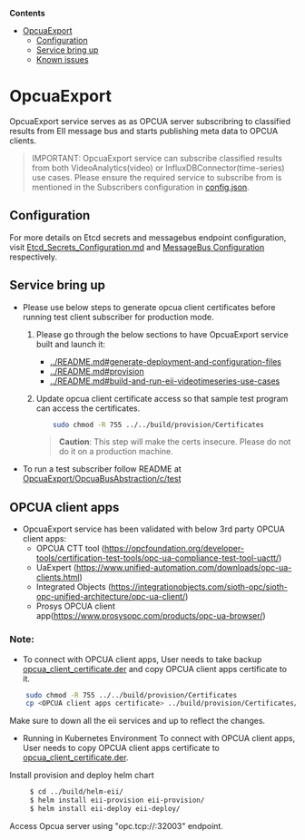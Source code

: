 **Contents**

- [OpcuaExport](#opcuaexport)
  - [Configuration](#configuration)
  - [Service bring up](#service-bring-up)
  - [Known issues](#known-issues)

# OpcuaExport

OpcuaExport service serves as as OPCUA server subscribring to classified results from EII message bus and starts publishing meta data to OPCUA clients.

> IMPORTANT:
> OpcuaExport service can subscribe classified results from both VideoAnalytics(video) or InfluxDBConnector(time-series) use cases. Please ensure the required service to subscribe from is mentioned in the Subscribers configuration in [config.json](config.json).

## Configuration

For more details on Etcd secrets and messagebus endpoint configuration, visit [Etcd_Secrets_Configuration.md](https://github.com/open-edge-insights/eii-core/blob/master/Etcd_Secrets_Configuration.md) and
[MessageBus Configuration](https://github.com/open-edge-insights/eii-core/blob/master/common/libs/ConfigMgr/README.md#interfaces) respectively.

## Service bring up

* Please use below steps to generate opcua client certificates before running test client subscriber for production mode.

    1. Please go through the below sections to have OpcuaExport 
       service built and launch it:
        - [../README.md#generate-deployment-and-configuration-files](https://github.com/open-edge-insights/eii-core/blob/master/README.md#generate-deployment-and-configuration-files)
        - [../README.md#provision](https://github.com/open-edge-insights/eii-core/blob/master/README.md#provision)
        - [../README.md#build-and-run-eii-videotimeseries-use-cases](https://github.com/open-edge-insights/eii-core/blob/master/README.md#build-and-run-eii-videotimeseries-use-cases)

    2. Update opcua client certificate access so that sample test program 
       can access the certificates.

        ```sh
            sudo chmod -R 755 ../../build/provision/Certificates
        ```

        > **Caution**: This step will make the certs insecure. Please do not do it on a production machine.

* To run a test subscriber follow README at [OpcuaExport/OpcuaBusAbstraction/c/test](OpcuaBusAbstraction/c/test)

## OPCUA client apps

* OpcuaExport service has been validated with below 3rd party OPCUA client apps:
  * OPCUA CTT tool (https://opcfoundation.org/developer-tools/certification-test-tools/opc-ua-compliance-test-tool-uactt/)
  * UaExpert (https://www.unified-automation.com/downloads/opc-ua-clients.html)
  * Integrated Objects (https://integrationobjects.com/sioth-opc/sioth-opc-unified-architecture/opc-ua-client/)
  * Prosys OPCUA client app(https://www.prosysopc.com/products/opc-ua-browser/)

### Note:
* To connect with OPCUA client apps, User needs to take backup [opcua_client_certificate.der](../build/provision/Certificates/opcua/opcua_client_certificate.der) and copy OPCUA client apps certificate to it.
```sh
    sudo chmod -R 755 ../../build/provision/Certificates
    cp <OPCUA client apps certificate> ../build/provision/Certificates/opcua/opcua_client_certificate.der
```
Make sure to down all the eii services and up to reflect the changes.

* Running in Kubernetes Environment
To connect with OPCUA client apps, User needs to copy OPCUA client apps certificate to [opcua_client_certificate.der](../build/helm-eii/eii-provision/Certificates/opcua/opcua_client_certificate.der).

Install provision and deploy helm chart
```sh
     $ cd ../build/helm-eii/
     $ helm install eii-provision eii-provision/
     $ helm install eii-deploy eii-deploy/
```
Access Opcua server using "opc.tcp://<Host IP>:32003" endpoint.
